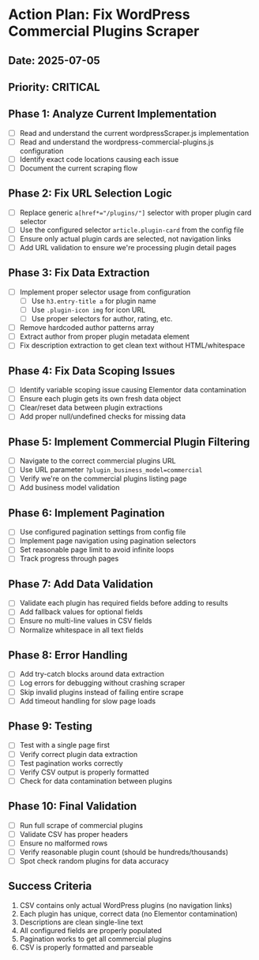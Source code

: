 # Action Plan: Fix WordPress Commercial Plugins Scraper

## Date: 2025-07-05
## Priority: CRITICAL

## Phase 1: Analyze Current Implementation

- [ ] Read and understand the current wordpressScraper.js implementation
- [ ] Read and understand the wordpress-commercial-plugins.js configuration
- [ ] Identify exact code locations causing each issue
- [ ] Document the current scraping flow

## Phase 2: Fix URL Selection Logic

- [ ] Replace generic `a[href*="/plugins/"]` selector with proper plugin card selector
- [ ] Use the configured selector `article.plugin-card` from the config file
- [ ] Ensure only actual plugin cards are selected, not navigation links
- [ ] Add URL validation to ensure we're processing plugin detail pages

## Phase 3: Fix Data Extraction

- [ ] Implement proper selector usage from configuration
  - [ ] Use `h3.entry-title a` for plugin name
  - [ ] Use `.plugin-icon img` for icon URL
  - [ ] Use proper selectors for author, rating, etc.
- [ ] Remove hardcoded author patterns array
- [ ] Extract author from proper plugin metadata element
- [ ] Fix description extraction to get clean text without HTML/whitespace

## Phase 4: Fix Data Scoping Issues

- [ ] Identify variable scoping issue causing Elementor data contamination
- [ ] Ensure each plugin gets its own fresh data object
- [ ] Clear/reset data between plugin extractions
- [ ] Add proper null/undefined checks for missing data

## Phase 5: Implement Commercial Plugin Filtering

- [ ] Navigate to the correct commercial plugins URL
- [ ] Use URL parameter `?plugin_business_model=commercial`
- [ ] Verify we're on the commercial plugins listing page
- [ ] Add business model validation

## Phase 6: Implement Pagination

- [ ] Use configured pagination settings from config file
- [ ] Implement page navigation using pagination selectors
- [ ] Set reasonable page limit to avoid infinite loops
- [ ] Track progress through pages

## Phase 7: Add Data Validation

- [ ] Validate each plugin has required fields before adding to results
- [ ] Add fallback values for optional fields
- [ ] Ensure no multi-line values in CSV fields
- [ ] Normalize whitespace in all text fields

## Phase 8: Error Handling

- [ ] Add try-catch blocks around data extraction
- [ ] Log errors for debugging without crashing scraper
- [ ] Skip invalid plugins instead of failing entire scrape
- [ ] Add timeout handling for slow page loads

## Phase 9: Testing

- [ ] Test with a single page first
- [ ] Verify correct plugin data extraction
- [ ] Test pagination works correctly
- [ ] Verify CSV output is properly formatted
- [ ] Check for data contamination between plugins

## Phase 10: Final Validation

- [ ] Run full scrape of commercial plugins
- [ ] Validate CSV has proper headers
- [ ] Ensure no malformed rows
- [ ] Verify reasonable plugin count (should be hundreds/thousands)
- [ ] Spot check random plugins for data accuracy

## Success Criteria

1. CSV contains only actual WordPress plugins (no navigation links)
2. Each plugin has unique, correct data (no Elementor contamination)
3. Descriptions are clean single-line text
4. All configured fields are properly populated
5. Pagination works to get all commercial plugins
6. CSV is properly formatted and parseable